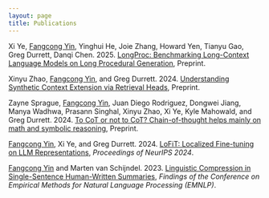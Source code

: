 ```yaml
---
layout: page
title: Publications
---
```

Xi Ye, <ins>Fangcong Yin</ins>, Yinghui He, Joie Zhang, Howard Yen, Tianyu Gao, Greg Durrett, Danqi Chen. 2025. [LongProc: Benchmarking Long-Context Language Models on Long Procedural Generation](https://arxiv.org/abs/2501.05414), Preprint.

Xinyu Zhao, <ins>Fangcong Yin</ins>, and Greg Durrett. 2024. [Understanding Synthetic Context Extension via Retrieval Heads](https://arxiv.org/abs/2410.22316), Preprint.

Zayne Sprague, <ins>Fangcong Yin</ins>, Juan Diego Rodriguez, Dongwei Jiang, Manya Wadhwa, Prasann Singhal, Xinyu Zhao, Xi Ye, Kyle Mahowald, and Greg Durrett. 2024. [To CoT or not to CoT? Chain-of-thought helps mainly on math and symbolic reasoning](https://arxiv.org/abs/2409.12183), Preprint.

<ins>Fangcong Yin</ins>, Xi Ye, and Greg Durrett. 2024. [LoFiT: Localized Fine-tuning on LLM Representations](https://arxiv.org/abs/2406.01563), *Proceedings of NeurIPS 2024*.

<ins>Fangcong Yin</ins> and Marten van Schijndel. 2023. [Linguistic Compression in Single-Sentence Human-Written Summaries](https://aclanthology.org/2023.findings-emnlp.532/), *Findings of the Conference on Empirical Methods for Natural Language Processing (EMNLP)*.

